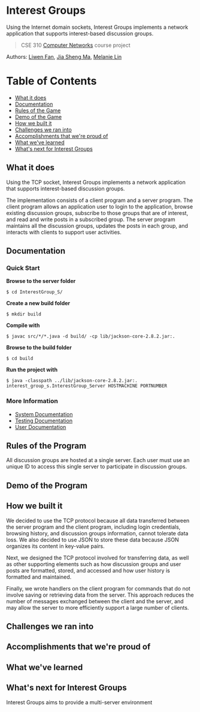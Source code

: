# Interest Groups
Using the Internet domain sockets, Interest Groups implements a network application that supports interest-based discussion groups.

> CSE 310 [Computer Networks](https://www.cs.stonybrook.edu/students/Undergraduate-Studies/courses/CSE310) course project

Authors: [Liwen Fan](https://github.com/liwenwenwen),     [Jia Sheng Ma](https://github.com/majiasheng),     [Melanie Lin](https://github.com/melanie0926)

# Table of Contents
* [What it does](#intro)
* [Documentation](#documentation)
* [Rules of the Game](#rules)
* [Demo of the Game](#demo)
* [How we built it](#built)
* [Challenges we ran into](#challenges)
* [Accomplishments that we're proud of](#accomplishments)
* [What we've learned](#learned)
* [What's next for Interest Groups](#next)

## What it does <a id="intro"> </a>

Using the TCP socket, Interest Groups implements a network application that supports interest-based discussion groups. 

The implementation consists of a client program and a server program. The client program allows an application user to login to the application, browse existing discussion groups, subscribe to those groups that are of interest, and read and write posts in a subscribed group. The server program maintains all the discussion groups, updates the posts in each group, and interacts with clients to support user activities.  

## Documentation <a id="documentation"> </a>

### Quick Start

**Browse to the server folder**

`$ cd InterestGroup_S/`

**Create a new build folder**

`$ mkdir build`

**Compile with**

`$ javac src/*/*.java -d build/ -cp lib/jackson-core-2.8.2.jar:.`

**Browse to the build folder**

`$ cd build`

**Run the project with**

`$ java -classpath ../lib/jackson-core-2.8.2.jar:. interest_group_s.InterestGroup_Server HOSTMACHINE PORTNUMBER`

### More Information

* [System Documentation](https://github.com/melanie0926/Interest-Groups/files/671443/System.Documentation.pdf)
* [Testing Documentation](https://github.com/melanie0926/Interest-Groups/files/671444/Testing.Documentation.pdf)
* [User Documentation](https://github.com/melanie0926/Interest-Groups/files/671446/User.Documentation.pdf)

## Rules of the Program <a id="rules"> </a>

All discussion groups are hosted at a single server. Each user must use an unique ID to access this single server to participate in discussion groups.

## Demo of the Program <a id="demo"> </a>



## How we built it <a id="built"> </a>

We decided to use the TCP protocol because all data transferred between the server program and the client program, including login credentials, browsing history, and discussion groups information, cannot tolerate data loss. We also decided to use JSON to store these data because JSON organizes its content in key-value pairs.

Next, we designed the TCP protocol involved for transferring data, as well as other supporting elements such as how discussion groups and user posts are formatted, stored, and accessed and how user history is formatted and maintained. 

Finally, we wrote handlers on the client program for commands that do not involve saving or retrieving data from the server. This approach reduces the number of messages exchanged between the client and the server, and may allow the server to more efficiently support a large number of clients.

## Challenges we ran into <a id="challenges"> </a>



## Accomplishments that we're proud of <a id="accomplishments"> </a>


## What we've learned <a id="learned"> </a>


## What's next for Interest Groups <a id="next"> </a>

Interest Groups aims to provide a multi-server environment








